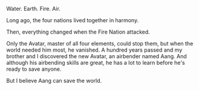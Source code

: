 Water.
Earth.
Fire.
Air.

Long ago, the four nations lived together in harmony.

Then, everything changed when the Fire Nation attacked.

Only the Avatar, master of all four elements, could stop them, but when the world needed him most, he vanished. A hundred years passed and my brother and I discovered the new Avatar, an airbender named Aang. And although his airbending skills are great, he has a lot to learn before he's ready to save anyone.

But I believe Aang can save the world.
